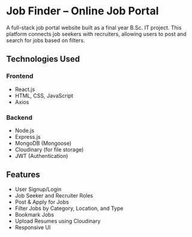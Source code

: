# Job Finder – Online Job Portal

A full-stack job portal website built as a final year B.Sc. IT project. This platform connects job seekers with recruiters, allowing users to post and search for jobs based on filters.

##  Technologies Used

### Frontend
- React.js
- HTML, CSS, JavaScript
- Axios

### Backend
- Node.js
- Express.js
- MongoDB (Mongoose)
- Cloudinary (for file storage)
- JWT (Authentication)

##  Features

- User Signup/Login
- Job Seeker and Recruiter Roles
- Post & Apply for Jobs
- Filter Jobs by Category, Location, and Type
- Bookmark Jobs
- Upload Resumes using Cloudinary
- Responsive UI
